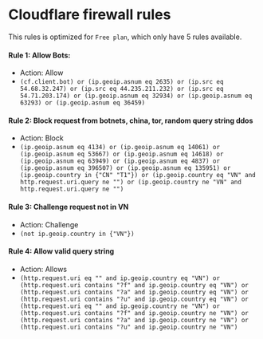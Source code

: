 # Cloudflare firewall rules
This rules is optimized for `Free plan`, which only have 5 rules available.

#### Rule 1: Allow Bots:
* Action: Allow
* ``` (cf.client.bot) or (ip.geoip.asnum eq 2635) or (ip.src eq 54.68.32.247) or (ip.src eq 44.235.211.232) or (ip.src eq 54.71.203.174) or (ip.geoip.asnum eq 32934) or (ip.geoip.asnum eq 63293) or (ip.geoip.asnum eq 36459) ```

#### Rule 2: Block request from botnets, china, tor, random query string ddos
* Action: Block
* ``` (ip.geoip.asnum eq 4134) or (ip.geoip.asnum eq 14061) or (ip.geoip.asnum eq 53667) or (ip.geoip.asnum eq 14618) or (ip.geoip.asnum eq 63949) or (ip.geoip.asnum eq 4837) or (ip.geoip.asnum eq 396507) or (ip.geoip.asnum eq 135951) or (ip.geoip.country in {"CN" "T1"}) or (ip.geoip.country eq "VN" and http.request.uri.query ne "") or (ip.geoip.country ne "VN" and http.request.uri.query ne "") ```

#### Rule 3: Challenge request not in VN
* Action: Challenge
* ``` (not ip.geoip.country in {"VN"}) ```

#### Rule 4: Allow valid query string
* Action: Allows
* ``` (http.request.uri eq "" and ip.geoip.country eq "VN") or (http.request.uri contains "?f" and ip.geoip.country eq "VN") or (http.request.uri contains "?a" and ip.geoip.country eq "VN") or (http.request.uri contains "?u" and ip.geoip.country eq "VN") or (http.request.uri eq "" and ip.geoip.country ne "VN") or (http.request.uri contains "?f" and ip.geoip.country ne "VN") or (http.request.uri contains "?a" and ip.geoip.country ne "VN") or (http.request.uri contains "?u" and ip.geoip.country ne "VN") ```
